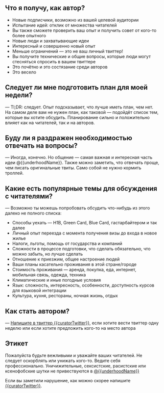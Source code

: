 ## Что я получу, как автор?

- Новые подписчики, возможно из вашей целевой аудитории
- Испытание идей: отклик от множества читателей
- Вы также сможете проверить ваш опыт и получить совет от кого-то более опытного
- Новые люди и захватывающие идеи
- Интересный и совершенно новый опыт
- Меньше ограничений — это не ваш личный твиттер!
- Вы получите технические и общие вопросы, которые люди могут стесняться
  спросить в вашем твиттере
- Это почётно и это состязание среди авторов
- Это весело

## Следует ли мне подготовить план для моей недели?

— Tl;DR: следует. Опыт подсказывает, что лучше иметь план, чем нет.
На самом деле вам не нужен план, как таковой — подойдёт список тем,
которые вы хотите обсудить. Планирование сильно и положительно влияет
как на читателей, так и на авторов.

## Буду ли я раздражен необходимостью отвечать на вопросы?

— Иногда, конечно. Но общение — самая важная и интересная часть идеи @{{underhoodName}}.
Также можно заметить, что отвечать проще, чем писать оригинальные твиты.
Само собой не нужно кормить троллей.

## Какие есть популярные темы для обсуждения с читателями?

— Возможно ты можешь попробовать обсудить что-нибудь из этого далеко не полного списка:

- Способы уехать — H1B, Green Card, Blue Card, гастарбайтером и так далее
- Личный опыт переезда с момента получения визы до входа в новое жилье
- Налоги, льготы, помощь от государства и компаний
- Сложности в процессе подготовки, что сделать обязательно, что можно забыть, но лучше сделать
- Отношение к приезжим, общее настроение людей
- Ваши планы касательно проживания в этой стране/городе
- Стоимость проживания — аренда, покупка, еда, интернет, мобильная связь, одежда, техника
- Климатические и иные погодные условия
- Язык: сложность, интересность, особенности, доступность курсов для языковой интеграции
- Культура, кухня, рестораны, ночная жизнь, отдых

## Как стать автором?

— [Напишите в твиттер {{curatorTwitter}}][jsh], если хотите вести твиттер одну неделю или
если хотите предложить кого-то на место автора

## Этикет

Пожалуйста будьте вежливыми и уважайте ваших читателей. Не следует оскорблять
или унижать кого-то. Ведите себя профессионально. Уничижительные, сексистские,
расистские или ксенофобские шутки не привествуются в [@{{underhoodName}}][jsh]

Если вы заметили нарушение, как можно скорее напишите [{{curatorTwitter}}][jsh].

[jsh]: https://twitter.com/{{underhoodName}}
